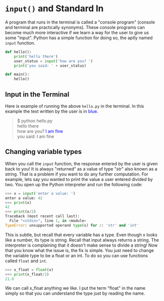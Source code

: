 # `input()` and Standard In

A program that runs in the terminal is called a "console program" (console and terminal are practically synonyms). These console programs can become much more interactive if we learn a way for the user to give us some "input". Python has a simple function for doing so, the aptly named `input` function.

```python
def hello():
    print('hello there')
    user_status = input('how are you? ')
    print('you said: ' + user_status)

def main():
    hello()
```

## Input in the Terminal

Here is example of running the above `hello.py` in the terminal. In this example the text written by the user is in <span style="color:blue">blue</span>.

> $ python hello.py\
> hello there\
> how are you? <span style="color:blue">I am fine</span>\
> you said: I am fine

## Changing variable types

When you call the `input` function, the response entered by the user is given back to you! It is always "returned" as a value of type "str" also known as a string. That is a problem if you want to do any further computation. For example, lets say you wanted to print the value a user entered divided by two. You open up the Python interpreter and run the following code:

```python
>>> x = input('enter a value: ')
enter a value: 42
>>> print(x)
42
>>> print(x/2)
Traceback (most recent call last):
  File "<stdin>", line 1, in <module>
TypeError: unsupported operand type(s) for /: 'str' and 'int'
```

This is subtle, but recall that every variable has a type. Even though x looks like a number, its type is string. Recall that input always returns a string. The interpreter is complaining that it doesn't make sense to divide a string! Now that you know what the issue is, the fix is simple. You just need to change the variable type to be a float or an int. To do so you can use functions called `float` and `int`.

```python
>>> x_float = float(x)
>>> print(x_float/2)
21.0
```

We can call x_float anything we like. I put the term "float" in the name simply so that you can understand the type just by reading the name.
